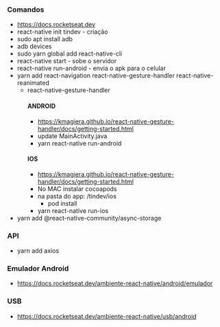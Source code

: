 ### Comandos
- https://docs.rocketseat.dev
- react-native init tindev - criação
- sudo apt install adb
- adb devices
- sudo yarn global add react-native-cli
- react-native start - sobe o servidor
- react-native run-android - envia o apk para o celular
- yarn add react-navigation react-native-gesture-handler react-native-reanimated
   - react-native-gesture-handler
        #### ANDROID
        - https://kmagiera.github.io/react-native-gesture-handler/docs/getting-started.html
        - update MainActivity.java
        - yarn react-native run-android
        #### IOS
        - https://kmagiera.github.io/react-native-gesture-handler/docs/getting-started.html
        - No MAC instalar cocoapods
        - na pasta do app: /tindev/ios
            - pod install
        - yarn react-native run-ios
- yarn add @react-native-community/async-storage

### API
- yarn add axios

### Emulador Android
- https://docs.rocketseat.dev/ambiente-react-native/android/emulador

### USB
- https://docs.rocketseat.dev/ambiente-react-native/usb/android
